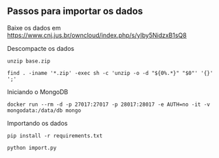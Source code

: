 
## Passos para importar os dados

Baixe os dados em https://www.cnj.jus.br/owncloud/index.php/s/yIby5NidzxB1sQ8

Descompacte os dados
```
unzip base.zip 
```

```
find . -iname '*.zip' -exec sh -c 'unzip -o -d "${0%.*}" "$0"' '{}' ';'
```

Iniciando o MongoDB
```
docker run --rm -d -p 27017:27017 -p 28017:28017 -e AUTH=no -it -v mongodata:/data/db mongo
```

Importando os dados
```
pip install -r requirements.txt
```

```
python import.py
```

